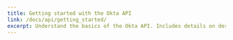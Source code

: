 ```yaml
---
title: Getting started with the Okta API
link: /docs/api/getting_started/
excerpt: Understand the basics of the Okta API. Includes details on design principles, error codes and CORS to help you quickly get started.
---
```

